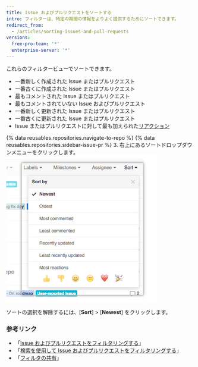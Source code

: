 ```yaml
---
title: Issue およびプルリクエストをソートする
intro: フィルターは、特定の期間の情報をよりよく提供するためにソートできます。
redirect_from:
  - /articles/sorting-issues-and-pull-requests
versions:
  free-pro-team: '*'
  enterprise-server: '*'
---
```


これらのフィルタービューでソートできます。

* 一番新しく作成された Issue またはプルリクエスト
* 一番古くに作成された Issue またはプルリクエスト
* 最もコメントされた Issue またはプルリクエスト
* 最もコメントされていない Issue およびプルリクエスト
* 一番新しく更新された Issue またはプルリクエスト
* 一番古くに更新された Issue またはプルリクエスト
* Issue またはプルリクエストに対して最も加えられた[リアクション](/articles/about-conversations-on-github#reacting-to-ideas-in-comments)

{% data reusables.repositories.navigate-to-repo %}
{% data reusables.repositories.sidebar-issue-pr %}
3. 右上にあるソートドロップダウンメニューをクリックします。 ![ソートドロップダウンタブを使用する](/assets/images/help/issues/issues_sort_dropdown.png)

ソートの選択を解除するには、[**Sort**] > [**Newest**] をクリックします。

### 参考リンク

* 「[Issue およびプルリクエストをフィルタリングする](/articles/filtering-issues-and-pull-requests)」
* 「[検索を使用して Issue およびプルリクエストをフィルタリングする](/articles/using-search-to-filter-issues-and-pull-requests)」
* 「[フィルタの共有](/articles/sharing-filters)」
